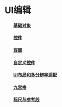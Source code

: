# UI编辑


#### &emsp;&emsp;[基础对象](../BasicObjects/zh.html)

#### &emsp;&emsp;[控件](../Widgets/zh.html)

#### &emsp;&emsp;[容器](../Containers/zh.html) 

#### &emsp;&emsp;[自定义控件](../Armature/zh.html) 

#### &emsp;&emsp;[UI布局和多分辨率适配](../Layout/zh.html) 

#### &emsp;&emsp;[九宫格](../9Slice/zh.html) 

#### &emsp;&emsp;[标尺与参考线](../RulersGuides/zh.html) 
